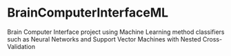 # BrainComputerInterfaceML
Brain Computer Interface project using Machine Learning method classifiers such as Neural Networks and Support Vector Machines with Nested Cross-Validation
